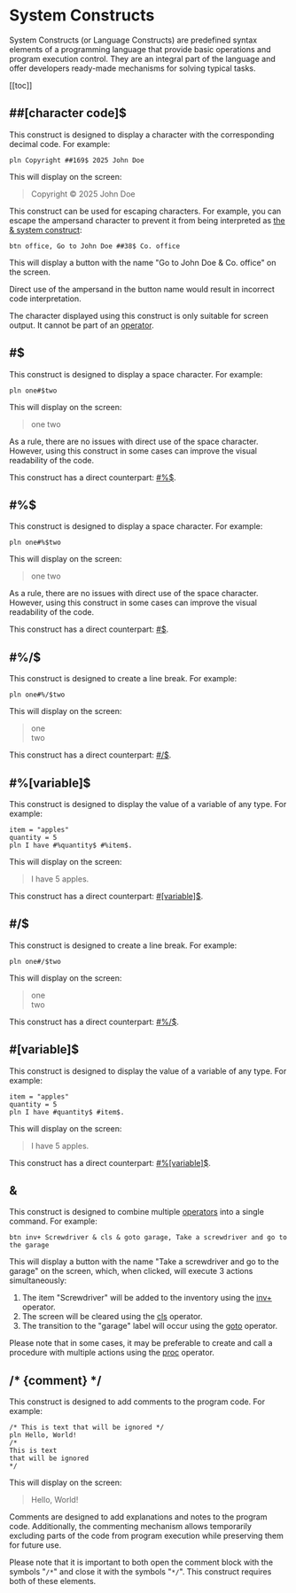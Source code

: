 <!--
    Copyright (C) 2025 Nikita Tseykovets <tseikovets@rambler.ru>
    This file is part of UrqW Documentation.
    SPDX-License-Identifier: CC-BY-SA-4.0
-->

# System Constructs

System Constructs (or Language Constructs) are predefined syntax elements of a programming language that provide basic operations and program execution control. They are an integral part of the language and offer developers ready-made mechanisms for solving typical tasks.

[[toc]]

## ##[character code]$

This construct is designed to display a character with the corresponding decimal code. For example:

```
pln Copyright ##169$ 2025 John Doe
```

This will display on the screen:

> Copyright © 2025 John Doe

This construct can be used for escaping characters. For example, you can escape the ampersand character to prevent it from being interpreted as [the & system construct](#%26):

```
btn office, Go to John Doe ##38$ Co. office
```

This will display a button with the name "Go to John Doe & Co. office" on the screen.

Direct use of the ampersand in the button name would result in incorrect code interpretation.

The character displayed using this construct is only suitable for screen output. It cannot be part of an [operator](operators.md).

## #$

This construct is designed to display a space character. For example:

```
pln one#$two
```

This will display on the screen:

> one two

As a rule, there are no issues with direct use of the space character. However, using this construct in some cases can improve the visual readability of the code.

This construct has a direct counterpart: [#%$](#%23%25%24).

## #%$

This construct is designed to display a space character. For example:

```
pln one#%$two
```

This will display on the screen:

> one two

As a rule, there are no issues with direct use of the space character. However, using this construct in some cases can improve the visual readability of the code.

This construct has a direct counterpart: [#$](#%23%24).

## #%/$

This construct is designed to create a line break. For example:

```
pln one#%/$two
```

This will display on the screen:

> one \
> two

This construct has a direct counterpart: [#/$](#%23%2F%24).

## #%[variable]$

This construct is designed to display the value of a variable of any type. For example:

```
item = "apples"
quantity = 5
pln I have #%quantity$ #%item$.
```

This will display on the screen:

> I have 5 apples.

This construct has a direct counterpart: [#[variable]$](#%23%5Bvariable%5D%24).

## #/$

This construct is designed to create a line break. For example:

```
pln one#/$two
```

This will display on the screen:

> one \
> two

This construct has a direct counterpart: [#%/$](#%23%25%2F%24).

## #[variable]$

This construct is designed to display the value of a variable of any type. For example:

```
item = "apples"
quantity = 5
pln I have #quantity$ #item$.
```

This will display on the screen:

> I have 5 apples.

This construct has a direct counterpart: [#%[variable]$](#%23%25%5Bvariable%5D%24).

## &

This construct is designed to combine multiple [operators](operators.md) into a single command. For example:

```
btn inv+ Screwdriver & cls & goto garage, Take a screwdriver and go to the garage
```

This will display a button with the name "Take a screwdriver and go to the garage" on the screen, which, when clicked, will execute 3 actions simultaneously:

1. The item "Screwdriver" will be added to the inventory using the [inv+](operators.md#inv%2B-%7Bquantity%2C%7D-%5Bitem%5D) operator.
2. The screen will be cleared using the [cls](operators.md#cls) operator.
3. The transition to the "garage" label will occur using the [goto](operators.md#goto-%5Blabel%5D) operator.

Please note that in some cases, it may be preferable to create and call a procedure with multiple actions using the [proc](operators.md#proc-%5Blabel%5D) operator.

## /* {comment} */

This construct is designed to add comments to the program code. For example:

```
/* This is text that will be ignored */
pln Hello, World!
/*
This is text
that will be ignored
*/
```

This will display on the screen:

> Hello, World!
 
 Comments are designed to add explanations and notes to the program code. Additionally, the commenting mechanism allows temporarily excluding parts of the code from program execution while preserving them for future use.

Please note that it is important to both open the comment block with the symbols "`/*`" and close it with the symbols "`*/`". This construct requires both of these elements.
